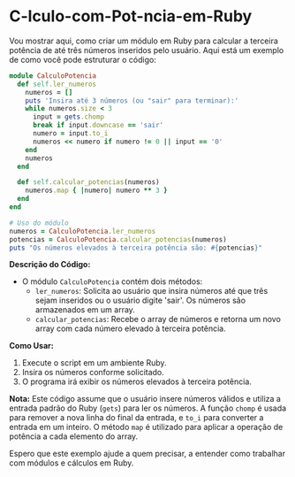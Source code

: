 # C-lculo-com-Pot-ncia-em-Ruby

Vou mostrar aqui, como criar um módulo em Ruby para calcular a terceira potência de até três números inseridos pelo usuário. Aqui está um exemplo de como você pode estruturar o código:

```ruby
module CalculoPotencia
  def self.ler_numeros
    numeros = []
    puts 'Insira até 3 números (ou "sair" para terminar):'
    while numeros.size < 3
      input = gets.chomp
      break if input.downcase == 'sair'
      numero = input.to_i
      numeros << numero if numero != 0 || input == '0'
    end
    numeros
  end

  def self.calcular_potencias(numeros)
    numeros.map { |numero| numero ** 3 }
  end
end

# Uso do módulo
numeros = CalculoPotencia.ler_numeros
potencias = CalculoPotencia.calcular_potencias(numeros)
puts "Os números elevados à terceira potência são: #{potencias}"
```

**Descrição do Código:**
- O módulo `CalculoPotencia` contém dois métodos:
  - `ler_numeros`: Solicita ao usuário que insira números até que três sejam inseridos ou o usuário digite 'sair'. Os números são armazenados em um array.
  - `calcular_potencias`: Recebe o array de números e retorna um novo array com cada número elevado à terceira potência.

**Como Usar:**
1. Execute o script em um ambiente Ruby.
2. Insira os números conforme solicitado.
3. O programa irá exibir os números elevados à terceira potência.

**Nota:** Este código assume que o usuário insere números válidos e utiliza a entrada padrão do Ruby (`gets`) para ler os números. A função `chomp` é usada para remover a nova linha do final da entrada, e `to_i` para converter a entrada em um inteiro. O método `map` é utilizado para aplicar a operação de potência a cada elemento do array.

Espero que este exemplo ajude a quem precisar, a entender como trabalhar com módulos e cálculos em Ruby.
